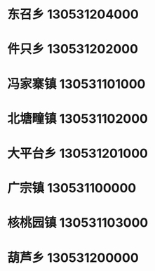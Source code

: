 # 东召乡 130531204000
# 件只乡 130531202000
# 冯家寨镇 130531101000
# 北塘疃镇 130531102000
# 大平台乡 130531201000
# 广宗镇 130531100000
# 核桃园镇 130531103000
# 葫芦乡 130531200000
